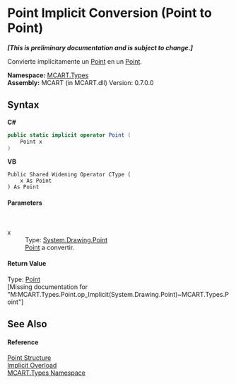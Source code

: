 # Point&nbsp;Implicit Conversion (Point to Point)
 _**\[This is preliminary documentation and is subject to change.\]**_

Convierte implícitamente un <a href="http://msdn2.microsoft.com/es-es/library/bk9hwzbw" target="_blank">Point</a> en un <a href="96c52a46-15c7-62ef-5b7a-5371b8695e0d">Point</a>.

**Namespace:**&nbsp;<a href="c5168ca1-3831-8d0b-91b8-6ec8e54f9c51">MCART.Types</a><br />**Assembly:**&nbsp;MCART (in MCART.dll) Version: 0.7.0.0

## Syntax

**C#**<br />
``` C#
public static implicit operator Point (
	Point x
)
```

**VB**<br />
``` VB
Public Shared Widening Operator CType ( 
	x As Point
) As Point
```


#### Parameters
&nbsp;<dl><dt>x</dt><dd>Type: <a href="http://msdn2.microsoft.com/es-es/library/bk9hwzbw" target="_blank">System.Drawing.Point</a><br /><a href="http://msdn2.microsoft.com/es-es/library/bk9hwzbw" target="_blank">Point</a> a convertir.</dd></dl>

#### Return Value
Type: <a href="96c52a46-15c7-62ef-5b7a-5371b8695e0d">Point</a><br />\[Missing <returns> documentation for "M:MCART.Types.Point.op_Implicit(System.Drawing.Point)~MCART.Types.Point"\]

## See Also


#### Reference
<a href="96c52a46-15c7-62ef-5b7a-5371b8695e0d">Point Structure</a><br /><a href="ff636be8-0cac-c88a-2e9c-57b61197c572">Implicit Overload</a><br /><a href="c5168ca1-3831-8d0b-91b8-6ec8e54f9c51">MCART.Types Namespace</a><br />